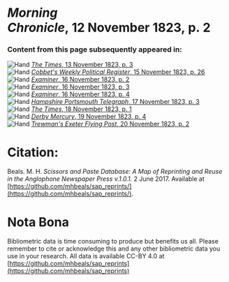 # *Morning Chronicle*, 12 November 1823, p. 2  
  
### Content from this page subsequently appeared in:  
![Hand](http://scissorsandpaste.net/wp-content/uploads/2017/06/smallhandpointer.png) [*The Times*, 13 November 1823, p. 3](https://mhbeals.github.io/sap_html/The-Times/The-Times-13-November-1823-p-3)  
![Hand](http://scissorsandpaste.net/wp-content/uploads/2017/06/smallhandpointer.png) [*Cobbet's Weekly Political Register*, 15 November 1823, p. 26](https://mhbeals.github.io/sap_html/Cobbet's-Weekly-Political-Register/Cobbet's-Weekly-Political-Register-15-November-1823-p-26)  
![Hand](http://scissorsandpaste.net/wp-content/uploads/2017/06/smallhandpointer.png) [*Examiner*, 16 November 1823, p. 2](https://mhbeals.github.io/sap_html/Examiner/Examiner-16-November-1823-p-2)  
![Hand](http://scissorsandpaste.net/wp-content/uploads/2017/06/smallhandpointer.png) [*Examiner*, 16 November 1823, p. 3](https://mhbeals.github.io/sap_html/Examiner/Examiner-16-November-1823-p-3)  
![Hand](http://scissorsandpaste.net/wp-content/uploads/2017/06/smallhandpointer.png) [*Examiner*, 16 November 1823, p. 4](https://mhbeals.github.io/sap_html/Examiner/Examiner-16-November-1823-p-4)  
![Hand](http://scissorsandpaste.net/wp-content/uploads/2017/06/smallhandpointer.png) [*Hampshire Portsmouth Telegraph*, 17 November 1823, p. 3](https://mhbeals.github.io/sap_html/Hampshire-Portsmouth-Telegraph/Hampshire-Portsmouth-Telegraph-17-November-1823-p-3)  
![Hand](http://scissorsandpaste.net/wp-content/uploads/2017/06/smallhandpointer.png) [*The Times*, 18 November 1823, p. 1](https://mhbeals.github.io/sap_html/The-Times/The-Times-18-November-1823-p-1)  
![Hand](http://scissorsandpaste.net/wp-content/uploads/2017/06/smallhandpointer.png) [*Derby Mercury*, 19 November 1823, p. 4](https://mhbeals.github.io/sap_html/Derby-Mercury/Derby-Mercury-19-November-1823-p-4)  
![Hand](http://scissorsandpaste.net/wp-content/uploads/2017/06/smallhandpointer.png) [*Trewman's Exeter Flying Post*, 20 November 1823, p. 2](https://mhbeals.github.io/sap_html/Trewman's-Exeter-Flying-Post/Trewman's-Exeter-Flying-Post-20-November-1823-p-2)  


# Citation: 

Beals. M. H. *Scissors and Paste Database: A Map of Reprinting and Reuse in the Anglophone Newspaper Press v.1.0.1.* 2 June 2017. Available at [https://github.com/mhbeals/sap_reprints/](https://github.com/mhbeals/sap_reprints/). 

# Nota Bona

Bibliometric data is time consuming to produce but benefits us all. Please remember to cite or acknowledge this and any other bibliometric data you use in your research. All data is available CC-BY 4.0 at [https://github.com/mhbeals/sap_reprints](https://github.com/mhbeals/sap_reprints)